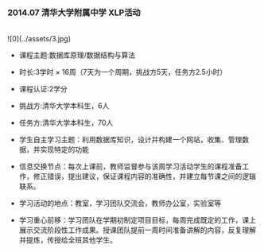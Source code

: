  ### 2014.07 清华大学附属中学 XLP活动
 <br>
![0](../assets/3.jpg)

* 课程主题:数据库原理/数据结构与算法


* 时长:3学时 × 16周（7天为一个周期，挑战方5天，任务方2.5小时）

* 课程认证:2学分


* 挑战方:清华大学本科生，6人


* 任务方:清华大学本科生，70人


* 学生自主学习主题：利用数据库知识，设计并构建一个网站，收集、管理数据，并实现特定的功能


* 信息交换节点：每次上课前，教师监督参与该周学习活动学生的课程准备工作，修正错误，提出建议，保证课程内容的准确性，并建立每节课之间的逻辑联系。


* 学习活动的地点：教室，学习团队交流会，教师办公室，实验室等


* 学习重心前移：学习团队在学期初制定项目目标，每周完成既定的工作，课上展示交流阶段性工作成果。授课团队提前一周时间准备讲解的内容，反复理解并提炼，传授给全班其他学生。
